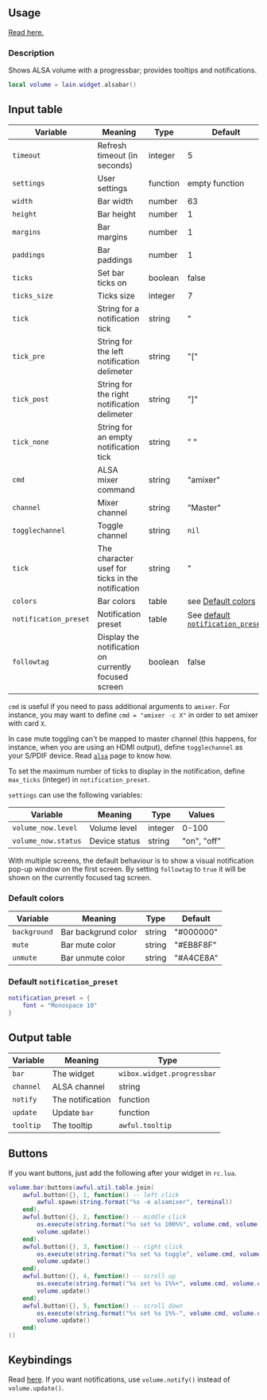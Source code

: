 ## Usage

[Read here.](https://github.com/lcpz/lain/wiki/Widgets#usage)

### Description

Shows ALSA volume with a progressbar; provides tooltips and notifications.

```lua
local volume = lain.widget.alsabar()
```

## Input table

Variable | Meaning | Type | Default
--- | --- | --- | ---
`timeout` | Refresh timeout (in seconds) | integer | 5
`settings` | User settings | function | empty function
`width` | Bar width | number | 63
`height` | Bar height | number | 1
`margins` | Bar margins | number | 1
`paddings` | Bar paddings | number | 1
`ticks` | Set bar ticks on | boolean | false
`ticks_size` | Ticks size | integer | 7
`tick` | String for a notification tick | string | "|"
`tick_pre` | String for the left notification delimeter | string | "["
`tick_post` | String for the right notification delimeter | string | "]"
`tick_none` | String for an empty notification tick | string | " "
`cmd` | ALSA mixer command | string | "amixer"
`channel` | Mixer channel | string | "Master"
`togglechannel` | Toggle channel | string | `nil`
`tick` | The character usef for ticks in the notification | string | "|"
`colors` | Bar colors | table | see [Default colors](https://github.com/lcpz/lain/wiki/alsabar#default-colors)
`notification_preset` | Notification preset | table | See [default `notification_preset`](https://github.com/lcpz/lain/wiki/alsabar#default-notification_preset)
`followtag` | Display the notification on currently focused screen | boolean | false

`cmd` is useful if you need to pass additional arguments to  `amixer`. For instance, you may want to define `cmd = "amixer -c X"` in order to set amixer with card `X`.

In case mute toggling can't be mapped to master channel (this happens, for instance, when you are using an HDMI output), define `togglechannel` as your S/PDIF device. Read [`alsa`](https://github.com/lcpz/lain/wiki/alsa#toggle-channel) page to know how.

To set the maximum number of ticks to display in the notification, define `max_ticks` (integer) in `notification_preset`.

`settings` can use the following variables:

Variable | Meaning | Type | Values
--- | --- | --- | ---
`volume_now.level` | Volume level | integer | 0-100
`volume_now.status` | Device status | string | "on", "off"

With multiple screens, the default behaviour is to show a visual notification pop-up window on the first screen. By setting `followtag` to `true` it will be shown on the currently focused tag screen.

### Default colors

Variable | Meaning | Type | Default
--- | --- | --- | ---
`background` | Bar backgrund color | string | "#000000"
`mute` | Bar mute color | string | "#EB8F8F"
`unmute` | Bar unmute color | string | "#A4CE8A"

### Default `notification_preset`

```lua
notification_preset = {
    font = "Monospace 10"
}
```

## Output table

Variable | Meaning | Type
--- | --- | ---
`bar` | The widget | `wibox.widget.progressbar`
`channel` | ALSA channel | string
`notify` | The notification | function
`update` | Update `bar` | function
`tooltip` | The tooltip | `awful.tooltip`

## Buttons

If you want buttons, just add the following after your widget in `rc.lua`.

```lua
volume.bar:buttons(awful.util.table.join(
    awful.button({}, 1, function() -- left click
        awful.spawn(string.format("%s -e alsamixer", terminal))
    end),
    awful.button({}, 2, function() -- middle click
        os.execute(string.format("%s set %s 100%%", volume.cmd, volume.channel))
        volume.update()
    end),
    awful.button({}, 3, function() -- right click
        os.execute(string.format("%s set %s toggle", volume.cmd, volume.togglechannel or volume.channel))
        volume.update()
    end),
    awful.button({}, 4, function() -- scroll up
        os.execute(string.format("%s set %s 1%%+", volume.cmd, volume.channel))
        volume.update()
    end),
    awful.button({}, 5, function() -- scroll down
        os.execute(string.format("%s set %s 1%%-", volume.cmd, volume.channel))
        volume.update()
    end)
))
```

## Keybindings

Read [here](https://github.com/lcpz/lain/wiki/alsa#keybindings). If you want notifications, use `volume.notify()` instead of `volume.update()`.
